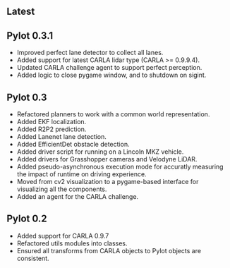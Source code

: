 ## Latest

## Pylot 0.3.1
  * Improved perfect lane detector to collect all lanes.
  * Added support for latest CARLA lidar type (CARLA >= 0.9.9.4).
  * Updated CARLA challenge agent to support perfect perception.
  * Added logic to close pygame window, and to shutdown on sigint.

## Pylot 0.3

  * Refactored planners to work with a common world representation.
  * Added EKF localization.
  * Added R2P2 prediction.
  * Added Lanenet lane detection.
  * Added EfficientDet obstacle detection.
  * Added driver script for running on a Lincoln MKZ vehicle.
  * Added drivers for Grasshopper cameras and Velodyne LiDAR.
  * Added pseudo-asynchronous execution mode for accuratly measuring the impact of runtime on driving experience.
  * Moved from cv2 visualization to a pygame-based interface for visualizing all the components.
  * Added an agent for the CARLA challenge.

## Pylot 0.2

  * Added support for CARLA 0.9.7
  * Refactored utils modules into classes.
  * Ensured all transforms from CARLA objects to Pylot objects are consistent.
